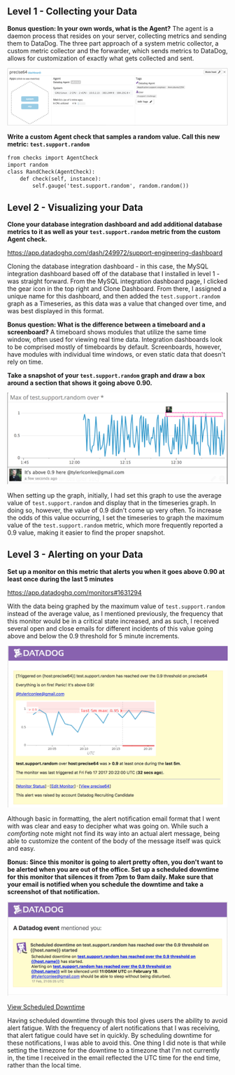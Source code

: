 ## Level 1 - Collecting your Data

**Bonus question: In your own words, what is the Agent?**
The agent is a daemon process that resides on your server, collecting metrics and sending them to DataDog. The three part approach of a system metric collector, a custom metric collector and the forwarder, which sends metrics to DataDog, allows for customization of exactly what gets collected and sent.

![Tags for VM](./tags.png)

**Write a custom Agent check that samples a random value. Call this new metric: `test.support.random`**

```
from checks import AgentCheck
import random
class RandCheck(AgentCheck):
    def check(self, instance):
        self.gauge('test.support.random', random.random())
```

## Level 2 - Visualizing your Data

**Clone your database integration dashboard and add additional database metrics to it as well as your `test.support.random` metric from the custom Agent check.**

https://app.datadoghq.com/dash/249972/support-engineering-dashboard

Cloning the database integration dashboard - in this case, the MySQL integration dashboard based off of the database that I installed in level 1 - was straight forward. From the MySQL integration dashboard page, I clicked the gear icon in the top right and Clone Dashboard. From there, I assigned a unique name for this dashboard, and then added the `test.support.random` graph as a Timeseries, as this data was a value that changed over time, and was best displayed in this format.

**Bonus question: What is the difference between a timeboard and a screenboard?**
A timeboard shows modules that utilize the same time window, often used for viewing real time data. Integration dashboards look to be comprised mostly of timeboards by default. Screenboards, however, have modules with individual time windows, or even static data that doesn't rely on time.

**Take a snapshot of your `test.support.random` graph and draw a box around a section that shows it going above 0.90.**

![Above 0.9](./above.png)

When setting up the graph, initially, I had set this graph to use the average value of `test.support.random` and display that in the timeseries graph. In doing so, however, the value of 0.9 didn't come up very often. To increase the odds of this value occurring, I set the timeseries to graph the maximum value of the `test.support.random` metric, which more frequently reported a 0.9 value, making it easier to find the proper snapshot.



## Level 3 - Alerting on your Data

**Set up a monitor on this metric that alerts you when it goes above 0.90 at least once during the last 5 minutes**

https://app.datadoghq.com/monitors#1631294

With the data being graphed by the maximum value of `test.support.random` instead of the average value, as I mentioned previously, the frequency that this monitor would be in a critical state increased, and as such, I received several open and close emails for different incidents of this value going above and below the 0.9 threshold for 5 minute increments.

![Alert Screenshot](./alert.png)

Although basic in formatting, the alert notification email format that I went with was clear and easy to decipher what was going on. While such a *comforting* note might not find its way into an actual alert message, being able to customize the content of the body of the message itself was quick and easy.

**Bonus: Since this monitor is going to alert pretty often, you don't want to be alerted when you are out of the office. Set up a scheduled downtime for this monitor that silences it from 7pm to 9am daily. Make sure that your email is notified when you schedule the downtime and take a screenshot of that notification.**

![Downtime Screenshot](./downtime.png)

[View Scheduled Downtime](https://app.datadoghq.com/monitors#downtime?id=214104063)

Having scheduled downtime through this tool gives users the ability to avoid alert fatigue. With the frequency of alert notifications that I was receiving, that alert fatigue could have set in quickly. By scheduling downtime for these notifications, I was able to avoid this. One thing I did note is that while setting the timezone for the downtime to a timezone that I'm not currently in, the time I received in the email reflected the UTC time for the end time, rather than the local time.
